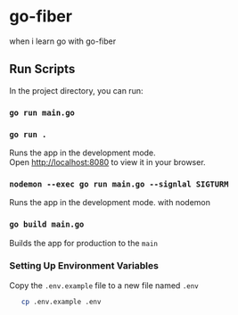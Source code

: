 # go-fiber

when i learn go with go-fiber

## Run Scripts
In the project directory, you can run:

### `go run main.go`
### `go run .`

Runs the app in the development mode.\
Open [http://localhost:8080](http://localhost:8080) to view it in your browser.

### `nodemon --exec go run main.go --signlal SIGTURM`
Runs the app in the development mode. with nodemon

### `go build main.go`
Builds the app for production to the `main`

### Setting Up Environment Variables
Copy the `.env.example` file to a new file named `.env`

```bash
   cp .env.example .env
```
